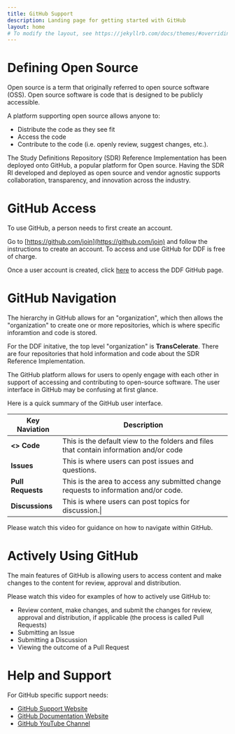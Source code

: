 ```yaml
---
title: GitHub Support
description: Landing page for getting started with GitHub
layout: home
# To modify the layout, see https://jekyllrb.com/docs/themes/#overriding-theme-defaults
---
```

# Defining Open Source
Open source is a term that originally referred to open source software (OSS). Open source software is code that is designed to be publicly accessible.  

A platform supporting open source allows anyone to:
- Distribute the code as they see fit
- Access the code
- Contribute to the code (i.e. openly review, suggest changes, etc.).

The Study Definitions Repository (SDR) Reference Implementation has been deployed onto GitHub, a popular platform for Open source.  Having the SDR RI developed and deployed as open source and vendor agnostic supports collaboration, transparency, and innovation across the industry. 

# GitHub Access

To use GitHub, a person needs to first create an account. 

Go to [https://github.com/join](https://github.com/join) and follow the instructions to create an account.  To access and use GitHub for DDF is free of charge. 

Once a user account is created, click [here](https://github.com/transceleratebiopharmainc) to access the DDF GitHub page. 

# GitHub Navigation

The hierarchy in GitHub allows for an "organization", which then allows the "organization" to create one or more repositories, which is where specific inforamtion and code is stored. 

For the DDF initative, the top level "organization" is **TransCelerate**.  There are four repositories that hold information and code about the SDR Reference Implementation. 

The GitHub platform allows for users to openly engage with each other in support of accessing and contributing to open-source software.  The user interface in GitHub may be confusing at first glance.  

Here is a quick summary of the GitHub user interface.

|Key Naviation|Description|
|---|---|
|**<> Code**| This is the default view to the folders and files that contain information and/or code|
|**Issues**| This is where users can post issues and questions.|
|**Pull Requests**| This is the area to access any submitted change requests to information and/or code.|
|**Discussions**| This is where users can post topics for discussion.\|

Please watch this video for guidance on how to navigate within GitHub. 

# Actively Using GitHub
The main features of GitHub is allowing users to access content and make changes to the content for review, approval and distribution.  

Please watch this video for examples of how to actively use GitHub to:
- Review content, make changes, and submit the changes for review, approval and distribution, if applicable (the process is called Pull Requests)
- Submitting an Issue
- Submitting a Discussion
- Viewing the outcome of a Pull Request

# Help and Support
For GitHub specific support needs:
- [GitHub Support Website](https://support.github.com/)
- [GitHub Documentation Website](https://docs.github.com/en)
- [GitHub YouTube Channel](https://www.youtube.com/channel/UC7c3Kb6jYCRj4JOHHZTxKsQ)
